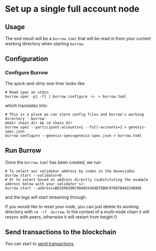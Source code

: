 # Set up a single full account node

## Usage

The end result will be a `burrow.toml` that will be read in from your current working directory when starting `burrow`.

## Configuration

### Configure Burrow
The quick-and-dirty one-liner looks like:

```shell
# Read spec on stdin
burrow spec -p1 -f1 | burrow configure -s- > burrow.toml
```

which translates into:

```shell
# This is a place we can store config files and burrow's working directory '.burrow'
mkdir chain_dir && cd chain_dir
burrow spec --participant-accounts=1 --full-accounts=1 > genesis-spec.json
burrow configure --genesis-spec=genesis-spec.json > burrow.toml
```

## Run Burrow
Once the `burrow.toml` has been created, we run:

```
# To select our validator address by index in the GenesisDoc
burrow start --validator=0
# Or to select based on address directly (substituting the example address below with your validator's):
burrow start --address=BE584820DC904A55449D7EB0C97607B40224B96E
```

and the logs will start streaming through.

If you would like to reset your node, you can just delete its working directory with `rm -rf .burrow`. In the context of a
multi-node chain it will resync with peers, otherwise it will restart from height 0.

## Send transactions to the blockchain

You can start to [send transactions](send-transactions.md).